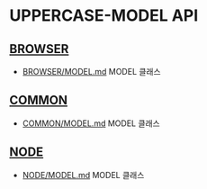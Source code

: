 # UPPERCASE-MODEL API

## [BROWSER](BROWSER/README.md)
* [BROWSER/MODEL.md](BROWSER/MODEL.md) MODEL 클래스

## [COMMON](COMMON/README.md)
* [COMMON/MODEL.md](COMMON/MODEL.md) MODEL 클래스

## [NODE](NODE/README.md)
* [NODE/MODEL.md](NODE/MODEL.md) MODEL 클래스
